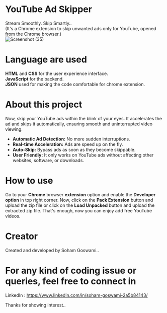 # YouTube Ad Skipper
Stream Smoothly. Skip Smartly..  
(It's a Chrome extension to skip unwanted ads only for YouTube, opened from the Chrome browser.)  
![Screenshot (35)](https://github.com/user-attachments/assets/6907b4d7-7713-4e84-a2d3-81f8014295bd)  

# Language are used
<strong>HTML</strong> and <strong>CSS</strong> for the user experience interface.  
<strong>JavaScript</strong> for the backend.  
<strong>JSON</strong> used for making the code comfortable for chrome extension.  

# About this project
Now, skip your YouTube ads within the blink of your eyes. It accelerates the ad and skips it automatically, ensuring smooth and uninterrupted video viewing.  
<ul>
  <li><b>Automatic Ad Detection:</b> No more sudden interruptions.</li>
  <li><b>Real-time Acceleration:</b> Ads are speed up on the fly.</li>
  <li><b>Auto-Skip:</b> Bypass ads as soon as they become skippable.</li>
  <li><b>User Friendly:</b> It only works on YouTube ads without affecting other websites, software, or downloads.</li>
</ul>
  
# How to use
Go to your <strong>Chrome</strong> browser <strong>extension</strong> option and enable the <strong>Developer option</strong> in top right corner. Now, click on the <strong>Pack Extension</strong> button and upload the zip file or click on the <strong>Load Unpacked</strong> button and upload the extracted zip file. That's enough, now you can enjoy add free YouTube videos.

# Creator
Created and developed by Soham Goswami..

# For any kind of coding issue or queries, feel free to connect in
LinkedIn : https://www.linkedin.com/in/soham-goswami-2a5b84143/

Thanks for showing interest..
